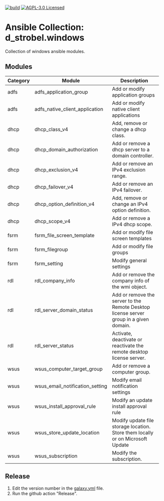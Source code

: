 [![build](https://github.com/d-strobel/ansible-collection-windows/actions/workflows/release.yml/badge.svg)](https://github.com/d-strobel/ansible-collection-windows/actions/workflows/build.yml)
[![AGPL-3.0 Licensed](https://img.shields.io/github/license/d-strobel/ansible-collection-windows)](https://github.com/d-strobel/ansible-collection-windows/blob/main/LICENSE)

# Ansible Collection: d_strobel.windows

Collection of windows ansible modules.

## Modules

| Category | Module | Description |
|----------|--------|-------------|
| adfs | adfs_application_group | Add or modify application groups |
| adfs | adfs_native_client_application | Add or modify native client applications |
| dhcp | dhcp_class_v4 | Add, remove or change a dhcp class. |
| dhcp | dhcp_domain_authorization | Add or remove a dhcp server to a domain controller. |
| dhcp | dhcp_exclusion_v4 | Add or remove an IPv4 exclusion range. |
| dhcp | dhcp_failover_v4 | Add or remove an IPv4 failover. |
| dhcp | dhcp_option_definition_v4 | Add, remove or change an IPv4 option definition. |
| dhcp | dhcp_scope_v4 | Add or remove a IPv4 dhcp scope. |
| fsrm | fsrm_file_screen_template | Add or modify file screen templates |
| fsrm | fsrm_filegroup | Add or modify file groups |
| fsrm | fsrm_setting | Modify general settings |
| rdl | rdl_company_info | Add or remove the company info of the wmi object. |
| rdl | rdl_server_domain_status | Add or remove the server to the Remote Desktop license server group in a given domain. |
| rdl | rdl_server_status | Activate, deactivate or reactivate the remote desktop license server. |
| wsus | wsus_computer_target_group | Add or remove a computer group. |
| wsus | wsus_email_notification_setting | Modify email notification settings |
| wsus | wsus_install_approval_rule | Modify an update install approval rule |
| wsus | wsus_store_update_location | Modify update file storage location. Store them locally or on Microsoft Update |
| wsus | wsus_subscription | Modify the subscription. |

## Release

1. Edit the version number in the [galaxy.yml](galaxy.yml) file.
2. Run the github action "Release".
